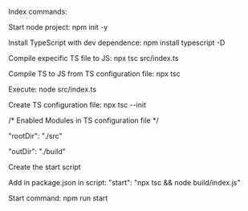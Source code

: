 Index commands:

Start node project: npm init -y

Install TypeScript with dev dependence: npm install typescript -D

Compile expecific TS file to JS: npx tsc src/index.ts

Compile TS to JS from TS configuration file: npx tsc

Execute: node src/index.ts

Create TS configuration file: npx tsc --init

 /* Enabled Modules in TS configuration file */
 
 "rootDir": "./src"
 
 "outDir": "./build"

Create the start script

Add in package.json in script: "start": "npx tsc && node build/index.js"

Start command: npm run start
